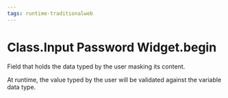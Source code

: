 ```yaml
---
tags: runtime-traditionalweb
---
```


# Class.Input Password Widget.begin

Field that holds the data typed by the user masking its content.

At runtime, the value typed by the user will be validated against the variable data type.

